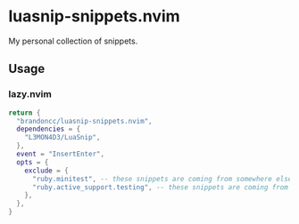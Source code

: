 # luasnip-snippets.nvim

My personal collection of snippets.

## Usage

### lazy.nvim

```lua
return {
  "brandoncc/luasnip-snippets.nvim",
  dependencies = {
    "L3MON4D3/LuaSnip",
  },
  event = "InsertEnter",
  opts = {
    exclude = {
      "ruby.minitest", -- these snippets are coming from somewhere else; friendly-snippets?
      "ruby.active_support.testing", -- these snippets are coming from somewhere else; friendly-snippets?
    },
  },
}
```
